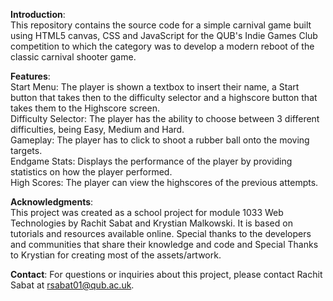 **Introduction**:<br>
This repository contains the source code for a simple carnival game built using HTML5 canvas, CSS and JavaScript for the QUB's Indie Games Club competition to which the category was to develop a modern reboot of the classic carnival shooter game.

**Features**:<br>
Start Menu: The player is shown a textbox to insert their name, a Start button that takes then to the difficulty selector and a highscore button that takes them to the Highscore screen.<br>
Difficulty Selector: The player has the ability to choose between 3 different difficulties, being Easy, Medium and Hard.<br>
Gameplay: The player has to click to shoot a rubber ball onto the moving targets.<br>
Endgame Stats: Displays the performance of the player by providing statistics on how the player performed.<br>
High Scores: The player can view the highscores of the previous attempts.

**Acknowledgments**:<br>
This project was created as a school project for module 1033 Web Technologies by Rachit Sabat and Krystian Malkowski. It is based on tutorials and resources available online. Special thanks to the developers and communities that share their knowledge and code and Special Thanks to Krystian for creating most of the assets/artwork.

**Contact**:
For questions or inquiries about this project, please contact Rachit Sabat at rsabat01@qub.ac.uk.
